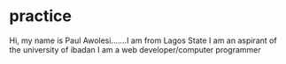 # practice
Hi, my name is Paul Awolesi.......I am from Lagos State
I am an aspirant of the university of ibadan
I am a web developer/computer programmer

